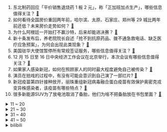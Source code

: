 1. 东北制药回应「平价销售退烧药 1 板 2 元」，称「正加班加点生产」，哪些信息值得关注？ [:link:](https://www.zhihu.com/question/572714705)
2. 如何看待全国房价重回两年前，哈尔滨、太原、石家庄、郑州等 29 城比两年前还低？未来房价走势如何？ [:link:](https://www.zhihu.com/question/572730990)
3. 为什么阿根廷一开始打不赢沙特，后来却能进决赛？ [:link:](https://www.zhihu.com/question/572491008)
4. 新十条发布后，养老院院长自述「抢不到抗原药品、拨不通急救电话、缺乏医疗应急预案」，为何会出现此类现象？ [:link:](https://www.zhihu.com/question/572656132)
5. 美国驻华大使馆暂停所有常规签证服务，哪些信息值得关注？ [:link:](https://www.zhihu.com/question/572521349)
6. 12 月 15 日至 16 日中央经济工作会议在北京举行，本次会议有哪些信息值得关注？ [:link:](https://www.zhihu.com/question/572726637)
7. 如果家人感染新冠，如何在照顾家人的同时最大程度避免自己被传染？ [:link:](https://www.zhihu.com/question/570305526)
8. 演员在拍戏的过程中，有没有可能会意识到自己演了一部烂片? [:link:](https://www.zhihu.com/question/351363899)
9. 新冠疫苗第四针接种放开，丽珠重组新冠病毒融合蛋白疫苗有效保护奥密克戎变异株感染者，该疫苗有哪些特点？ [:link:](https://www.zhihu.com/question/572722840)
10. 很多新能源SUV为了放电池取消了备胎，他们为啥不把备胎放在书包里面？ [:link:](https://www.zhihu.com/question/571874921)
<details>
<summary>11 ~ 20</summary>

11. 塞尔维亚要求北约向科索沃派出塞军警，如何看待该决定？是否能缓解目前的紧张局势？ [:link:](https://www.zhihu.com/question/572651484)
12. 商务部称中方「坚决反对」 美国将 36 家中国实体列入美出口管制「实体清单」，还有哪些信息值得关注？ [:link:](https://www.zhihu.com/question/572701566)
13. 为什么有狼人杀新手认为自己看透了这个游戏，并且认为这个游戏没有逻辑？ [:link:](https://www.zhihu.com/question/570932724)
14. 如何看待网友称急用钱当掉结婚钻戒，周大福 2 万元钻戒当掉卖不了 3 千？你认为买钻戒性价比高吗？ [:link:](https://www.zhihu.com/question/572658304)
15. 广东一影城售票分「阴阳场」后已整改，负责人表示初衷是想保护阴性影迷，如何看待这一做法？现实中是否可行？ [:link:](https://www.zhihu.com/question/572725081)
16. 领导阳了还继续上班，可不可以报警或者起诉？ [:link:](https://www.zhihu.com/question/571944841)
17. 泽连斯基被曝要求在世界杯季军赛前「露面」，遭国际足联拒绝，如何评价其在全球各大活动中频繁亮相的行为？ [:link:](https://www.zhihu.com/question/572742613)
18. 如何看待在超三联赛上首次亮相的元宇宙扣篮大赛？有哪些亮点？ [:link:](https://www.zhihu.com/question/572679218)
19. 如何看待疫情下北京 120 急救呼入激增致医疗资源「严重失衡」？怎样将有限急救资源尽最大效率使用？ [:link:](https://www.zhihu.com/question/572678892)
20. 究竟是“双刀看肘”还是“双刀看走”？ [:link:](https://www.zhihu.com/question/21421629)
</details>
<details>
<summary>21 ~ 30</summary>

21. 地平线两度沦为TGA陪跑，其真实游戏制作水平如何，游戏性足够强么？ [:link:](https://www.zhihu.com/question/571408246)
22. 酒局上，什么样的人是“明白人”？ [:link:](https://www.zhihu.com/question/548661986)
23. 如何看待《宝可梦》长篇动画主角从小智与皮卡丘被换为新主角"莉可"、"罗伊"？ [:link:](https://www.zhihu.com/question/572731298)
24. 小说和电影（电视剧），看谁先比较好？ [:link:](https://www.zhihu.com/question/569897795)
25. 如何评价小米12月11日发布的miui14，有什么亮点和槽点？ [:link:](https://www.zhihu.com/question/571821618)
26. 观看影视剧会被影响价值观吗？ [:link:](https://www.zhihu.com/question/569746965)
27. 中疾控前首席专家称「造成疫情来势汹汹原因是多方面的，不能都归结于『放开』」，如何看待这一观点？ [:link:](https://www.zhihu.com/question/572667948)
28. C 罗输了，男朋友泣不成声，怎样安慰男朋友？ [:link:](https://www.zhihu.com/question/571666003)
29. 梅西证实「卡塔尔世界杯决赛将是他最后一场世界杯比赛」，对即将到来的世界杯决赛你有哪些期待？ [:link:](https://www.zhihu.com/question/572280620)
30. 布林肯宣称不要求非洲国家选边站，但美商务部副部长依旧紧盯中国不放，如何评价美国对非洲的一系列投资？ [:link:](https://www.zhihu.com/question/572471902)
</details>
<details>
<summary>31 ~ 40</summary>

31. 如何看待超 50% 的 00 后都在做副业赚钱？怎样理解年轻人称「赚钱靠自己，万事需努力」这一观点？ [:link:](https://www.zhihu.com/question/572312823)
32. 国外或境外的全民免费医疗真的需要排队 2 个月吗？ [:link:](https://www.zhihu.com/question/21789364)
33. 「火流星」陨石坠落浙江金华，从法律角度分析，天外来物归国家还是个人？ [:link:](https://www.zhihu.com/question/572648126)
34. 衡水中学决定改革，拒绝内卷，家长称高考看的是分数，「不让孩子卷的人是坏了良心」，如何看待此观点？ [:link:](https://www.zhihu.com/question/572706083)
35. 工信部、网信办要求生产企业应确保移动智能终端中除基本功能软件外的预置应用均可卸载，哪些信息值得关注？ [:link:](https://www.zhihu.com/question/572320437)
36. 哪个瞬间你突然觉得读书真有用？ [:link:](https://www.zhihu.com/question/35720340)
37. 如何看待河南通知称从现在起至 2023 年 3 月底，「全省卫生健康系统取消节假日」？ [:link:](https://www.zhihu.com/question/572681462)
38. 中科院院士陆林称「新冠对精神健康影响可能超 10 年」，如何看待此论断？ [:link:](https://www.zhihu.com/question/572692468)
39. 有什么事情是你到了西班牙之后才知道的？ [:link:](https://www.zhihu.com/question/306622914)
40. 如何评价《明日方舟》新出六星异格干员「焰影苇草」？ [:link:](https://www.zhihu.com/question/571151232)
</details>
<details>
<summary>41 ~ 50</summary>

41. 原神3.3深渊难度怎么样？ [:link:](https://www.zhihu.com/question/572691143)
42. 在户外出游路上，你遇到过哪些印象深刻的植物？ [:link:](https://www.zhihu.com/question/571887636)
43. 挫折教育和鼓励教育，哪个更有利孩子成长？ [:link:](https://www.zhihu.com/question/572061940)
44. 商丘妇幼保健院 4885 份出生证被盗案告破，系内部人员监守自盗，涉及亲生亲卖，如何看待这一案件？ [:link:](https://www.zhihu.com/question/572750416)
45. 骗子诈骗 300 万买彩票中 1450 万，被全额追回赃款 1250 余万，如何从法律角度解读？ [:link:](https://www.zhihu.com/question/549794145)
46. 2022 年卡塔尔世界杯三四名决赛克罗地亚对决摩洛哥，你觉得哪支球队可以夺得第三名？为什么？ [:link:](https://www.zhihu.com/question/572640578)
47. 男子感染新冠后发烧近 40 度，「床上印出人形汗印」，感染后症状有哪些表现？你和周围人有哪些不同症状？ [:link:](https://www.zhihu.com/question/572261658)
48. 中央经济工作会议提出，支持平台企业在引领发展、创造就业、国际竞争中大显身手，哪些信息值得关注？ [:link:](https://www.zhihu.com/question/572734498)
49. 中央经济工作会议提出，要确保房地产市场平稳发展，有效防范化解优质头部房企风险，哪些信息值得关注？ [:link:](https://www.zhihu.com/question/572734514)
50. 意甲名宿米哈伊洛维奇因病去世，享年53岁，如何评价他的职业生涯？ [:link:](https://www.zhihu.com/question/572744807)
</details><details>
<summary>bilibili</summary>

1. 中国民族服装，气势不能输 [:link:](//www.bilibili.com/video/BV14W4y1u7bP)
2. 给这支足球队送完外卖，我崩溃了。 [:link:](//www.bilibili.com/video/BV1JV4y1A7NZ)
3. 爆炸了！这期真的爆炸了！！！ [:link:](//www.bilibili.com/video/BV1gG4y1g7f7)
4. “从放羊娃到国家队队长，37岁的他全场打满120分钟！” [:link:](//www.bilibili.com/video/BV1MA41197qw)
5. 你管这叫火腿肠？！！！ [:link:](//www.bilibili.com/video/BV1MG411K74z)
6. 【时代少年团】《光环中的少年——“象限”》（下） [:link:](//www.bilibili.com/video/BV18K411r78s)
7. 当我第九次尝试rap [:link:](//www.bilibili.com/video/BV1XD4y187Gh)
8. 国内开放了 刘庸详细解答关于新冠病毒 [:link:](//www.bilibili.com/video/BV1jM411U7rh)
9. Red Velvet X aespa《Beautiful Christmas》MV [:link:](//www.bilibili.com/video/BV15D4y1877T)
10. 只需要这样这样，居然真的可以变成一条美人鱼 [:link:](//www.bilibili.com/video/BV1uR4y1k7nw)
<details>
<summary>11 ~ 20</summary>

11. 就是这个让我历劫的蛋糕，奶奶要把我轰出去，但是它真的很完美，哈哈哈哈 [:link:](//www.bilibili.com/video/BV1C44y1U77d)
12. 在海南热带雨林国家公园，遇到了这些了不得的生物 [:link:](//www.bilibili.com/video/BV17A4119715)
13. “蓝朋友”变“男朋友”，这有一个甜甜的故事请查收～ [:link:](//www.bilibili.com/video/BV17K41167pN)
14. 每秒最高2400转！大自然进化出来的“马达”有多牛？ [:link:](//www.bilibili.com/video/BV1gR4y1k7F7)
15. 《崩坏3》动画短片「一种很新的甲方」（ ᗜ ‸ ᗜ ） [:link:](//www.bilibili.com/video/BV1tA41197KM)
16. 「真理之律者」Armed Angel ( ᗜ ˰ ᗜ ) （原创曲） [:link:](//www.bilibili.com/video/BV1sG411P7Js)
17. 贵  阳  黑  帮 [:link:](//www.bilibili.com/video/BV1Mv4y19771)
18. 喉咙不舒服，咳嗽，试试这么按！ [:link:](//www.bilibili.com/video/BV1Pg411n7P9)
19. b 站 热 度 年 度 总 结 ☆【禁止套娃2022】 [:link:](//www.bilibili.com/video/BV1BD4y187x6)
20. 带着我  永远地复习下去...... [:link:](//www.bilibili.com/video/BV1CP4y1D7tV)
</details>
<details>
<summary>21 ~ 30</summary>

21. 压力怪给老子死 [:link:](//www.bilibili.com/video/BV19R4y1r73j)
22. 怎么这么可爱呀，搞笑卷猫 [:link:](//www.bilibili.com/video/BV1DP4y1q7Hz)
23. 听说你们想看我穿渔网？ [:link:](//www.bilibili.com/video/BV12M411U73Y)
24. 好心人将淡水鱼放生大海，我谢谢你全家哦 [:link:](//www.bilibili.com/video/BV14e411w79e)
25. 连环整蛊一天女朋友后，她直接疯了！！！ [:link:](//www.bilibili.com/video/BV1Hg411E7ZR)
26. 轻 松 拿 捏 二 次 元 [:link:](//www.bilibili.com/video/BV1xV4y1A7Ck)
27. 《明日方舟》EP - Flame Shadow [:link:](//www.bilibili.com/video/BV1Ev4y1978y)
28. 世界神话地图，看看除了中国龙，你还认识多少传说生物？ [:link:](//www.bilibili.com/video/BV1SR4y1y7Kf)
29. 《原神》流浪者手书「彷徨在那无可奈何的夜」 [:link:](//www.bilibili.com/video/BV1TP4y1Q72x)
30. 《崩坏3》过场动画——「重逢」 [:link:](//www.bilibili.com/video/BV1u8411p7UQ)
</details>
<details>
<summary>31 ~ 40</summary>

31. 一个苹果65？！人均500的黑珍珠只有三道能点的菜？【凭啥那么贵47-醉东】 [:link:](//www.bilibili.com/video/BV1xv4y197UV)
32. 探秘卡塔尔土豪邮轮自助餐！¥9000一张船票，能吃回本吗？ [:link:](//www.bilibili.com/video/BV14D4y187W6)
33. 让你发烧 不是让你发烧 [:link:](//www.bilibili.com/video/BV1jG4y1g7mS)
34. 【连续7天只吃垃圾食品】我的身体发生了什么变化！ [:link:](//www.bilibili.com/video/BV1x14y1N7QE)
35. “他们  是每个男人的终极梦想！” [:link:](//www.bilibili.com/video/BV15R4y1k7Z6)
36. 《 A P P 大 战 》 [:link:](//www.bilibili.com/video/BV1uV4y1A7mV)
37. 很好奇，这游戏凭啥敢卖中国人100w？ [:link:](//www.bilibili.com/video/BV1V84y1t7QA)
38. 小火车查尔斯 [:link:](//www.bilibili.com/video/BV1JG4y1g7bQ)
39. 哦，要进画里了，孩子们，走好 [:link:](//www.bilibili.com/video/BV1GG4y1g7NK)
40. 这一口够不够解馋？ [:link:](//www.bilibili.com/video/BV1pP4y1D7E8)
</details>
<details>
<summary>41 ~ 50</summary>

41. 结婚950天后，终于要开始了！！！ [:link:](//www.bilibili.com/video/BV1T8411p7zN)
42. 《生命之摇》奉上 [:link:](//www.bilibili.com/video/BV1ng411E788)
43. 一咬就爆裂的红烧肉 [:link:](//www.bilibili.com/video/BV1xe411w7e8)
44. 当所有人放学急着回家的时候，只有她在规划惠阳县的未来。 [:link:](//www.bilibili.com/video/BV1cd4y1v7vd)
45. 【warma】我尝试学习交朋友 [:link:](//www.bilibili.com/video/BV1nG411P7hf)
46. “你睡不着，因为周围有怪物在游荡。”【我的世界/怪物全员手书】 [:link:](//www.bilibili.com/video/BV1BP4y1D763)
47. 语文老师看了直接气的拉屎！【小学生作业】 [:link:](//www.bilibili.com/video/BV1d14y1P7au)
48. “小时候是真没看懂...” [:link:](//www.bilibili.com/video/BV1xV4y1A7fE)
49. 挑战国宴名菜灌汤黄鱼，帅小子真的能成功吗？ [:link:](//www.bilibili.com/video/BV1qD4y187xR)
50. 直播间里，每天有上百人问我是不是小孩 [:link:](//www.bilibili.com/video/BV1PK411z7CP)
</details>
<details>
<summary>51 ~ 60</summary>

51. 沉浸式创作中…… [:link:](//www.bilibili.com/video/BV1rA41197gS)
52. B站2022年度弹幕，两个字 [:link:](//www.bilibili.com/video/BV1hv4y197fB)
53. 感冒药叠吃=肝衰竭进ICU？感冒退烧药，究竟怎么吃才安全【茼蒿会】 [:link:](//www.bilibili.com/video/BV18P4y1D7GW)
54. 第一次挽救生命，是什么体验 [:link:](//www.bilibili.com/video/BV1FG411K7Cd)
55. 江西靓仔冬季骑行去漠河，遭遇寒潮降温，零下二十度在野地里露营会冻死吗 [:link:](//www.bilibili.com/video/BV1d24y1S7xU)
56. 这真是一件很酷的事情 [:link:](//www.bilibili.com/video/BV1c14y1T79D)
57. 【2022十大迷惑剧情】爆笑盘点！这是碳基生物能写出来的剧本？ [:link:](//www.bilibili.com/video/BV1GR4y1k7v1)
58. 【极限打工人】“不是我选错了，是根本没得选” [:link:](//www.bilibili.com/video/BV1tR4y1k7MF)
59. 【伯爵狗】当我想拍汉服却看到了热巴鼓 [:link:](//www.bilibili.com/video/BV1bg411n7zu)
60. 周淑怡竟然向我提出这种请求！？ [:link:](//www.bilibili.com/video/BV1Wd4y1v7um)
</details>
<details>
<summary>61 ~ 70</summary>

61. 这是一个筹备了两个多月的小惊喜～ [:link:](//www.bilibili.com/video/BV1zG411K7Jq)
62. 校花居然想吃我做的饭！她肯定是想找个长期饭票！！ [:link:](//www.bilibili.com/video/BV1fM411U74b)
63. 绑架史上最大的失误 [:link:](//www.bilibili.com/video/BV1DD4y187vu)
64. 「赐我一个未来，即便流浪天涯亦无碍」 流浪者x赐我 [:link:](//www.bilibili.com/video/BV1jP411T7BK)
65. 小组期末作业之 鸡蛋卷 - 鸡蛋保护装置（高空版） [:link:](//www.bilibili.com/video/BV1g14y1T74a)
66. 《猫咪公寓2》公测主题曲 | 平凡的一天 猫岛篇 [:link:](//www.bilibili.com/video/BV1D44y1U76o)
67. 3元的自热盒饭，你敢吃吗？里面都是些什么东西？ [:link:](//www.bilibili.com/video/BV1A44y1U7t4)
68. 逆天！设计师你到底在设计什么东西？？？ [:link:](//www.bilibili.com/video/BV1Be4y1M79x)
69. 52岁的妈妈第一次来厦门上班，治愈职场的我 [:link:](//www.bilibili.com/video/BV1de4y1T7uZ)
70. 游戏中的女性角色，动作风格差距好大呀…… [:link:](//www.bilibili.com/video/BV1t84y1t7nP)
</details>
<details>
<summary>71 ~ 80</summary>

71. 如何成为天选之人拥有新冠超级抗体？！据了解全球只有4个… [:link:](//www.bilibili.com/video/BV1HK411r7EF)
72. （这也能解说？！）印尼功夫足球！阿根廷法国也就图一乐 [:link:](//www.bilibili.com/video/BV1A44y1Z7np)
73. 当我坐不同交通工具时 我在想什么 [:link:](//www.bilibili.com/video/BV1WV4y1A7JL)
74. 【纯黑】《战神：诸神黄昏》战神难度无伤攻略解说 第七期 [:link:](//www.bilibili.com/video/BV1nG4y1g7v9)
75. 不要再说沒过程假画画，不然我揍死你！ [:link:](//www.bilibili.com/video/BV1eM411U7GB)
76. 热搜上令人毛骨悚然的“一碗豆面”事件，藏着多少年轻人的噩梦 [:link:](//www.bilibili.com/video/BV1ag411E7Ft)
77. 使唤孩子干活，我是擅长的。【宝宝视角】 [:link:](//www.bilibili.com/video/BV1KP4y1Q7yg)
78. 【开箱】挑战全网最强！小米苹果双生态智能桌面！ [:link:](//www.bilibili.com/video/BV1aA41197nn)
79. 【原神】旅行者，你对我妈做了什么！！！ [:link:](//www.bilibili.com/video/BV1bd4y1e7Ha)
80. 破记录的蟹王蟹后，一只一斤多，掀开蟹盖的那一刻我破防了 [:link:](//www.bilibili.com/video/BV1sM411U7wK)
</details>
<details>
<summary>81 ~ 90</summary>

81. 【鞠婧祎】Be My Poi舞台pv 30秒绝美ending直拍 [:link:](//www.bilibili.com/video/BV1JV4y1A7aG)
82. 刘德华+吴京亮相！国产科幻《流浪地球2》新预告，人类数字永生？太阳危机不存在？ [:link:](//www.bilibili.com/video/BV1M24y1D7xU)
83. 这猫普通话过二甲了吧 [:link:](//www.bilibili.com/video/BV1Pe4y1M7Pb)
84. 这几个神级资源网站，收藏了书签根本不舍得删除！ [:link:](//www.bilibili.com/video/BV1N44y1U7RX)
85. 原神给散兵与雷神留了这样的彩蛋？难怪是一家人，原来印记是这样用的。 [:link:](//www.bilibili.com/video/BV1pG411P7YP)
86. 探秘诺贝尔奖晚宴！准备了整整1年的晚宴上都吃什么？ [:link:](//www.bilibili.com/video/BV1EK411678n)
87. 挑战买光必胜客店里所有的单品，要花多少钱？结算发现要破产了！ [:link:](//www.bilibili.com/video/BV1g84y1t73u)
88. 男主戴耳环？烫头发？还纹身！这抗日神剧太辣眼睛了 [:link:](//www.bilibili.com/video/BV1uP4y1Q7PF)
89. 这下不得不玩原神了...【P13 没想到我还有唱歌的天赋】【4K 60】 [:link:](//www.bilibili.com/video/BV1aD4y187Xa)
90. 19元自助小火锅，深夜无限怼，吃着喷着，笑着闹着，夫妻俩处成了兄弟 [:link:](//www.bilibili.com/video/BV1AG4y1G7SZ)
</details>
<details>
<summary>91 ~ 100</summary>

91. 我在遛狗途中居然捡到了一只狗！应该怎么办！在线等！！ [:link:](//www.bilibili.com/video/BV1PG4y1g7G2)
92. 【逗鱼时刻】第382期 我不可能让他砍我一刀！ [:link:](//www.bilibili.com/video/BV1714y1N7NZ)
93. 东京特产：原神广告 [:link:](//www.bilibili.com/video/BV1LD4y1a7zU)
94. 好耶，这家小吃店有送饮料耶！ [:link:](//www.bilibili.com/video/BV1H24y1D7dU)
95. 12岁女孩打赏主播1万2后遭拉黑，百万粉丝赚多少钱？【慧小媛】 [:link:](//www.bilibili.com/video/BV18A411978b)
96. 撩起刘海而已，变化这么大？！ [:link:](//www.bilibili.com/video/BV1k84y1t7N3)
97. 徐峥新片《射门》，拍了一种很新的“职业”足球赛 [:link:](//www.bilibili.com/video/BV1XG411K75G)
98. 这小子好像有了心上人？（谁来告诉他夹竹桃有毒啊！！！） [:link:](//www.bilibili.com/video/BV1HV4y1A79f)
99. 墨子：看我的降魔阵法！ [:link:](//www.bilibili.com/video/BV1Vg411E7bp)
100. 病毒给我家留下的天选做饭喵？（赠送可口妹咪 [:link:](//www.bilibili.com/video/BV14d4y1v731)
</details></details>